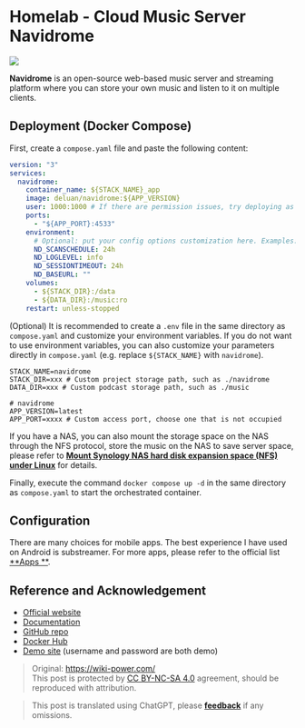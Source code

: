 # Homelab - Cloud Music Server Navidrome

![](https://wiki-media-1253965369.cos.ap-guangzhou.myqcloud.com/img/20230531212854.png)

**Navidrome** is an open-source web-based music server and streaming platform where you can store your own music and listen to it on multiple clients.

## Deployment (Docker Compose)

First, create a `compose.yaml` file and paste the following content:

```yaml title="compose.yaml"
version: "3"
services:
  navidrome:
    container_name: ${STACK_NAME}_app
    image: deluan/navidrome:${APP_VERSION}
    user: 1000:1000 # If there are permission issues, try deploying as root (0:0)
    ports:
      - "${APP_PORT}:4533"
    environment:
      # Optional: put your config options customization here. Examples:
      ND_SCANSCHEDULE: 24h
      ND_LOGLEVEL: info
      ND_SESSIONTIMEOUT: 24h
      ND_BASEURL: ""
    volumes:
      - ${STACK_DIR}:/data
      - ${DATA_DIR}:/music:ro
    restart: unless-stopped
```

(Optional) It is recommended to create a `.env` file in the same directory as `compose.yaml` and customize your environment variables. If you do not want to use environment variables, you can also customize your parameters directly in `compose.yaml` (e.g. replace `${STACK_NAME}` with `navidrome`).

```dotenv title=".env"
STACK_NAME=navidrome
STACK_DIR=xxx # Custom project storage path, such as ./navidrome
DATA_DIR=xxx # Custom podcast storage path, such as ./music

# navidrome
APP_VERSION=latest
APP_PORT=xxxx # Custom access port, choose one that is not occupied
```

If you have a NAS, you can also mount the storage space on the NAS through the NFS protocol, store the music on the NAS to save server space, please refer to [**Mount Synology NAS hard disk expansion space (NFS) under Linux**](https://wiki-power.com/en/Linux%E4%B8%8B%E6%8C%82%E8%BD%BD%E7%BE%A4%E6%99%96NAS%E7%A1%AC%E7%9B%98%E6%8B%93%E5%B1%95%E7%A9%BA%E9%97%B4%EF%BC%88NFS%EF%BC%89/) for details.

Finally, execute the command `docker compose up -d` in the same directory as `compose.yaml` to start the orchestrated container.

## Configuration

There are many choices for mobile apps. The best experience I have used on Android is substreamer. For more apps, please refer to the official list [**Apps **](https://www.navidrome.org/docs/overview/#apps).

## Reference and Acknowledgement

- [Official website](https://www.navidrome.org/)
- [Documentation](https://www.navidrome.org/docs/installation/docker/)
- [GitHub repo](https://github.com/navidrome/navidrome/)
- [Docker Hub](https://hub.docker.com/r/deluan/navidrome)
- [Demo site](https://demo.navidrome.org/app/) (username and password are both demo)

> Original: <https://wiki-power.com/>  
> This post is protected by [CC BY-NC-SA 4.0](https://creativecommons.org/licenses/by/4.0/deed.en) agreement, should be reproduced with attribution.

> This post is translated using ChatGPT, please [**feedback**](https://github.com/linyuxuanlin/Wiki_MkDocs/issues/new) if any omissions.
